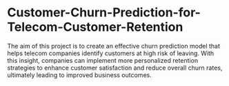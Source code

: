 # Customer-Churn-Prediction-for-Telecom-Customer-Retention
The aim of this project is to create an effective churn prediction model that helps telecom companies identify customers at high risk of leaving. With this insight, companies can implement more personalized retention strategies to enhance customer satisfaction and reduce overall churn rates, ultimately leading to improved business outcomes.
